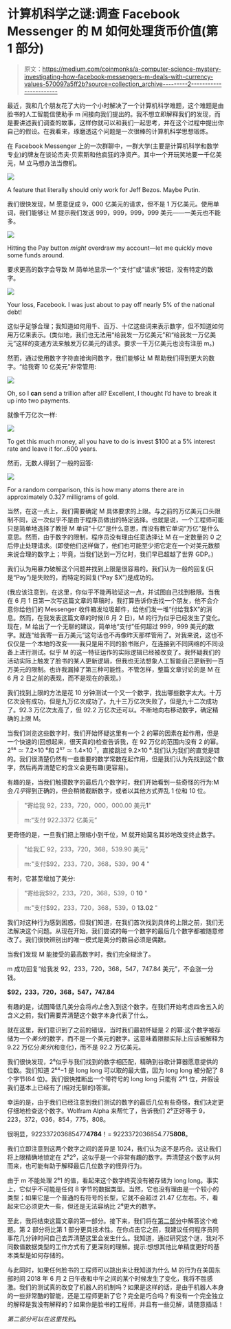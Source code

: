 # 计算机科学之谜:调查 Facebook Messenger 的 M 如何处理货币价值(第 1 部分)

> 原文：<https://medium.com/coinmonks/a-computer-science-mystery-investigating-how-facebook-messengers-m-deals-with-currency-values-570097a5ff2b?source=collection_archive---------2----------------------->

最近，我和几个朋友花了大约一个小时解决了一个计算机科学难题，这个难题是由脸书的人工智能信使助手 m 间接向我们提出的。我不想立即解释我们的发现，而是要讲述我们调查的故事，这样你就可以和我们一起思考，并在这个过程中提出你自己的假设。在我看来，琢磨透这个问题是一次很棒的计算机科学思想锻炼。

在 Facebook Messenger 上的一次群聊中，一群大学(主要是计算机科学和数学专业)的牌友在谈论杰夫·贝索斯和他疯狂的净资产。其中一个开玩笑地要一千亿美元，M 立马想办法当僚机。

![](img/4a946c2258a6b67d07e2bc6856815a15.png)

A feature that literally should only work for Jeff Bezos. Maybe Putin.

我们很快发现，M 愿意促成 9，000 亿美元的请求，但不是 1 万亿美元。使用单词，我们能够让 M 提示我们发送 999，999，999，999 美元——一美元也不能多。

![](img/3f8b536e4d2aa5487725b05a404a5ed2.png)

Hitting the Pay button *might* overdraw my account—let me quickly move some funds around.

要求更高的数字会导致 M 简单地显示一个“支付”或“请求”按钮，没有特定的数字。

![](img/bcb2ca8938f2fceb6bce10a95cdba818.png)

Your loss, Facebook. I was just about to pay off nearly 5% of the national debt!

这似乎足够合理；我知道如何用千、百万、十亿这些词来表示数字，但不知道如何用万亿来表示。(类似地，我们也无法用“给我发一万亿美元”和“给我发一万亿美元”这样的变通方法来触发万亿美元的请求。要求一千万亿美元也没有注册 m。)

然而，通过使用数字字符直接询问数字，我们能够让 M 帮助我们得到更大的数字。“给我寄 10 亿美元”非常管用:

![](img/45600f3accca169c4ef459d75fb9563c.png)

Oh, so I **can** send a trillion after all? Excellent, I thought I’d have to break it up into two payments.

就像千万亿次一样:

![](img/f2d29bc5c475e71a979fec049bd8609c.png)

To get this much money, all you have to do is invest $100 at a 5% interest rate and leave it for…600 years.

然而，无数人得到了一般的回答:

![](img/67505759653772ff0a60ffcee4de608a.png)

For a random comparison, this is how many atoms there are in approximately 0.327 milligrams of gold.

当然，在这一点上，我们需要确定 M 具体要求的上限。与之前的万亿美元口头限制不同，这一次似乎不是由于程序员做出的特定选择。也就是说，一个工程师可能只是简单地选择了教授 M 单词“十亿”是什么意思，而没有教它单词“万亿”是什么意思。然而，由于数字的限制，程序员没有理由任意选择让 M 在一定数量的 0 之后停止处理请求。(即使他们这样做了，他们也可能至少把它定在一个对美元数额来说合理的数字上；毕竟，当我们达到一万亿时，我们早已超越了世界 GDP。)

我们认为用暴力破解这个问题并找到上限是很容易的。我们认为一般的回复(只是“Pay”)是失败的，而特定的回复(“Pay $X”)是成功的。

(我应该注意到，在这里，你似乎不能再验证这一点，并试图自己找到极限。当我在 6 月 1 日第一次写这篇文章的草稿时，我打算告诉你去找一个朋友，他不会介意你给他们的 Messenger 收件箱发垃圾邮件，给他们发一堆“付给我$X”的消息。然而，在我发表这篇文章的时候(6 月 2 日)，M 的行为似乎已经发生了变化。现在，M 给出了一个无聊的建议，简单地“支付”任何超过 999，999 美元的数字。就连“给我寄一百万美元”这句话也不再像昨天那样管用了。对我来说，这也不仅仅是一个本地的改变——我只是用不同的脸书账户，在连接到不同网络的不同设备上进行测试。似乎 M 的这一特征运作的实际逻辑已经被改变了。我怀疑我们的活动实际上触发了脸书的某人更新逻辑，但我也无法想象人工智能自己更新到一百万美元的限制。也许我漏掉了第三种可能性。不管怎样，整篇文章讨论的是 M 在 6 月 2 日之前的表现，而不是现在的表现。)

我们找到上限的方法是花 10 分钟测试一个又一个数字，找出哪些数字太大。十万亿次没有成功，但是九万亿次成功了。九十三万亿次失败了，但是九十二次成功了。92.3 万亿次太高了，但 92.2 万亿次还可以。不断地向右移动数字，确定精确的上限 M。

当我们浏览这些数字时，我们开始怀疑这里有一个 2 的幂的因素在起作用，但是一个快速的(回想起来，很天真的)检查告诉我，在 92 万亿的范围内没有 2 的幂。2⁵⁶ ≃ 7.2×10 ⁶和 2⁵⁷ ≃ 1.4×10 ⁷，直接跳过 9.2×10 ⁶.我们认为我们的直觉是错的。我们很清楚仍然有一些重要的数学常数在起作用，但是我们认为先找到这个数字，然后再弄清楚它的含义会更有趣(更容易)。

有趣的是，当我们触摸数字的最后几个数字时，我们开始看到一些奇怪的行为:M 会*几乎*得到正确的，但会稍微截断数字，或者以其他方式弄乱 1 位和 10 位。

> "寄给我 92，233，720，000，000.00 美元**1**"
> 
> m:“支付 922.3372 亿美元”

更奇怪的是，一旦我们把上限缩小到千位，M 就开始莫名其妙地改变终止数字。

> "给我汇 92，233，720，368，539.90 美元"
> 
> m:"支付$92，233，720，368，539，90 **4** "

有时，它甚至增加了美分:

> "寄给我$92，233，720，368，539，0 **10** "
> 
> m:"支付$92，233，720，368，539，0 **13.02** "

我们对这种行为感到困惑，但我们知道，在我们首次找到具体的上限之前，我们无法解决这个问题。从现在开始，我们尝试的每一个数字的最后几个数字都被随意修改了。我们很快辨别出的唯一模式是美分的数目必须是偶数。

当我们发现 M 能接受的最高数字时，我们完全糊涂了。

m 成功回复“给我发 92，233，720，368，547，747.84 美元”，不会涨一分钱。

**$92，233，720，368，547，747.84**

有趣的是，试图降低几美分会将*向上*舍入到这个数字。在我们开始考虑四舍五入的含义之前，我们需要弄清楚这个数字本身代表了什么。

就在这里，我们意识到了之前的错误，当时我们最初怀疑是 2 的幂:这个数字被存储为一个*美分*的数字，而不是一个美元的数字。这意味着限额实际上应该被解释为 9.22 万亿分*美分*(和变化)，而不是 92.2 万亿美元。

我们很快发现，2⁶似乎与我们找到的数字相匹配，精确到谷歌计算器愿意提供的位数。我们知道 2⁶⁴−1 是 long long 可以取的最大值，因为 long long 被分配了 8 个字节(64 位)。我们很快推断出一个带符号的 long long 只能有 2⁶1 位，并假设我们基本上已经有了(相对无聊的)答案。

幸运的是，由于我们已经注意到我们测试的数字的最后几位有些奇怪，我们决定更仔细地检查这个数字。Wolfram Alpha 来帮忙了，告诉我们 2⁶正好等于 9，223，372，036，854，775，808。

很明显，922337203685477**4784**！= 9223372036854.77**5808**。

我们立即注意到这两个数字之间的差异是 1024，我们认为这不是巧合。这让我们将上限精确地锁定在 2⁶2⁰，这似乎是一个非常有趣的数字。弄清楚这个数字从何而来，也可能有助于解释最后几位数字的怪异行为。

由于 m 不能处理 2⁶1 的值，看起来这个数字终究没有被存储为 long long。事实上，它似乎不可能是任何 8 字节的数据类型。当然，它也没有理由是一个较小的类型；如果它是一个普通的有符号的长型，它就不会超过 21.47 亿左右。不，看起来它必须更大一些，但还是无法容纳比 2⁶更大的数字。

至此，我将结束这篇文章的第一部分。接下来，我们将在[第二部分](/@tylerjustinfisher/a-computer-science-mystery-investigating-how-facebook-messengers-m-deals-with-currency-values-557d63228498)中解答这个难题。第 2 部分将比第 1 部分更具技术性。在你点击它之前，我建议任何程序员同事花几分钟时间自己去弄清楚这里会发生什么。我知道，通过研究这个谜，我对不同数值数据类型的工作方式有了更深刻的理解。提示:想想其他比单精度更好的基本类型是如何存储的。

与此同时，如果任何脸书的工程师可以跳出来让我知道为什么 M 的行为在美国东部时间 2018 年 6 月 2 日午夜和中午之间的某个时候发生了变化，我将不胜感激。我们的测试真的改变了机器人的机制吗？如果是这样的话，是由于机器人本身的一些非常酷的智能，还是工程师更新了它？完全是巧合吗？有没有一个完全独立的解释是我没有解释的？如果你是脸书的工程师，并且有一些见解，请随意插话！

*第二部分可以在这里找到*[](/@tylerjustinfisher/a-computer-science-mystery-investigating-how-facebook-messengers-m-deals-with-currency-values-557d63228498)**。**